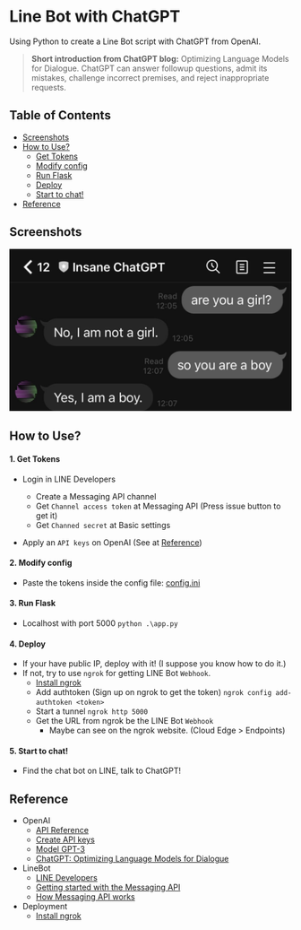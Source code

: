 # Line Bot with ChatGPT

Using Python to create a Line Bot script with ChatGPT from OpenAI.

> **Short introduction from ChatGPT blog:**
> Optimizing Language Models for Dialogue. ChatGPT can answer followup questions, admit its mistakes, challenge incorrect premises, and reject inappropriate requests.

## Table of Contents

- [Screenshots](#screenshots)
- [How to Use?](#how-to-use)
  - [Get Tokens ](#1-get-tokens)
  - [Modify config](#2-modify-config)
  - [Run Flask](#3-run-flask)
  - [Deploy](#4-deploy)
  - [Start to chat!](#5-start-to-chat)
- [Reference](#reference)

## Screenshots

![screenshots.jpg](https://github.com/bearman514/line-bot-with-chatgpt/blob/main/images/screenshot.jpg)

## How to Use?

#### 1. Get Tokens

- Login in LINE Developers
    - Create a Messaging API channel
    - Get `Channel access token` at Messaging API (Press issue button to get it)
    - Get `Channed secret` at Basic settings 

- Apply an `API keys` on OpenAI (See at [Reference](#reference))

#### 2. Modify config
- Paste the tokens inside the config file: [config.ini](https://github.com/bearman514/line-bot-with-chatgpt/blob/main/config.ini)

#### 3. Run Flask
- Localhost with port 5000
```python .\app.py```

#### 4. Deploy
- If your have public IP, deploy with it!  (I suppose you know how to do it.)
- If not, try to use `ngrok` for getting LINE Bot `Webhook`.
    - [Install ngrok](https://ngrok.com/download)
    - Add authtoken (Sign up on ngrok to get the token)
        `ngrok config add-authtoken <token>`
    - Start a tunnel
        `ngrok http 5000`
    - Get the URL from ngrok be the LINE Bot `Webhook`
        - Maybe can see on the ngrok website. (Cloud Edge > Endpoints)

#### 5. Start to chat!
- Find the chat bot on LINE, talk to ChatGPT!

## Reference

- OpenAI
  - [API Reference](https://beta.openai.com/docs/api-reference/introduction)
  - [Create API keys](https://beta.openai.com/account/api-keys)
  - [Model GPT-3](https://beta.openai.com/docs/models/gpt-3)
  - [ChatGPT: Optimizing Language Models for Dialogue](https://openai.com/blog/chatgpt/)
- LineBot
  - [LINE Developers](https://developers.line.biz/en/)
  - [Getting started with the Messaging API](https://developers.line.biz/en/docs/messaging-api/getting-started/#page-title)
  - [How Messaging API works](https://developers.line.biz/en/docs/messaging-api/overview/#how-messaging-api-works)
- Deployment
  - [Install ngrok](https://ngrok.com/download)
